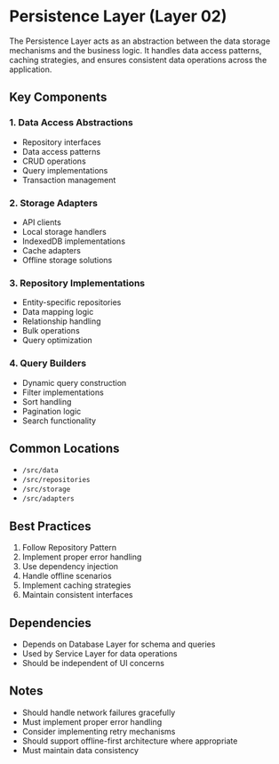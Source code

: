 # Persistence Layer (Layer 02)

The Persistence Layer acts as an abstraction between the data storage mechanisms and the business logic. It handles data access patterns, caching strategies, and ensures consistent data operations across the application.

## Key Components

### 1. Data Access Abstractions
- Repository interfaces
- Data access patterns
- CRUD operations
- Query implementations
- Transaction management

### 2. Storage Adapters
- API clients
- Local storage handlers
- IndexedDB implementations
- Cache adapters
- Offline storage solutions

### 3. Repository Implementations
- Entity-specific repositories
- Data mapping logic
- Relationship handling
- Bulk operations
- Query optimization

### 4. Query Builders
- Dynamic query construction
- Filter implementations
- Sort handling
- Pagination logic
- Search functionality

## Common Locations
- `/src/data`
- `/src/repositories`
- `/src/storage`
- `/src/adapters`

## Best Practices
1. Follow Repository Pattern
2. Implement proper error handling
3. Use dependency injection
4. Handle offline scenarios
5. Implement caching strategies
6. Maintain consistent interfaces

## Dependencies
- Depends on Database Layer for schema and queries
- Used by Service Layer for data operations
- Should be independent of UI concerns

## Notes
- Should handle network failures gracefully
- Must implement proper error handling
- Consider implementing retry mechanisms
- Should support offline-first architecture where appropriate
- Must maintain data consistency 
